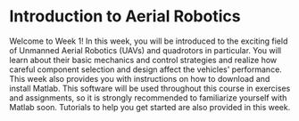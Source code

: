 # Introduction to Aerial Robotics

Welcome to Week 1! In this week, you will be introduced to the exciting field of Unmanned Aerial Robotics (UAVs) and quadrotors in particular. You will learn about their basic mechanics and control strategies and realize how careful component selection and design affect the vehicles' performance. This week also provides you with instructions on how to download and install Matlab. This software will be used throughout this course in exercises and assignments, so it is strongly recommended to familiarize yourself with Matlab soon. Tutorials to help you get started are also provided in this week.

